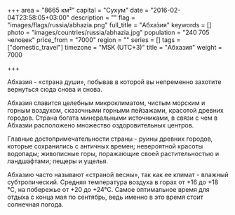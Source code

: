 +++
area = "8665 км²"
capital = "Сухум"
date = "2016-02-04T23:58:05+03:00"
description = ""
flag = "images/flags/russia/abhazia.png"
full_title = "Абха́зия"
keywords = []
photo = "images/countries/russia/abhazia.jpg"
population = "240 705 человек"
price_from = "7000"
region = ""
series = []
tags = ["domestic_travel"]
timezone = "MSK (UTC+3)"
title = "Абхазия"
weight = 7000

+++

Абхазия - «страна души», побывав в которой вы непременно захотите вернуться сюда снова и снова.  

Абхазия славится целебным микроклиматом, чистым морским и горным воздухом, сказочными горными пейзажами, красотой древних городов. Страна богата минеральными источниками, в связи с чем в Абхазии расположено множество оздоровительных центров. 

Главные достопримечательности страны - руины древних городов, которые сохранились с античных времен; невероятной красоты водопады; живописные горы, поражающие своей растительностью и ландшафтами; пещеры и ущелья. 

Абхазию часто называют «страной весны», так как ее климат - влажный субтропический. Средняя температура воздуха в горах от +16 до +18 °С, на побережье от +20 до +24°С. Самое оптимальное время для отдыха с конца мая по сентябрь, ведь именно в это время стоит солнечная погода.